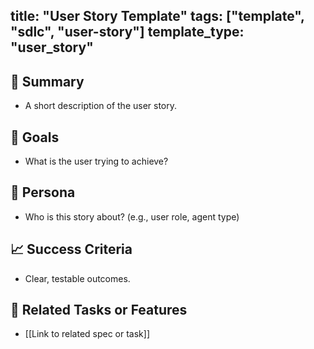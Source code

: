 ## title: "User Story Template" tags: ["template", "sdlc", "user-story"] template_type: "user_story"

## 🧩 Summary

- A short description of the user story.
    

## 🎯 Goals

- What is the user trying to achieve?
    

## 👤 Persona

- Who is this story about? (e.g., user role, agent type)
    

## 📈 Success Criteria

- Clear, testable outcomes.
    

## 🔄 Related Tasks or Features

- [[Link to related spec or task]]